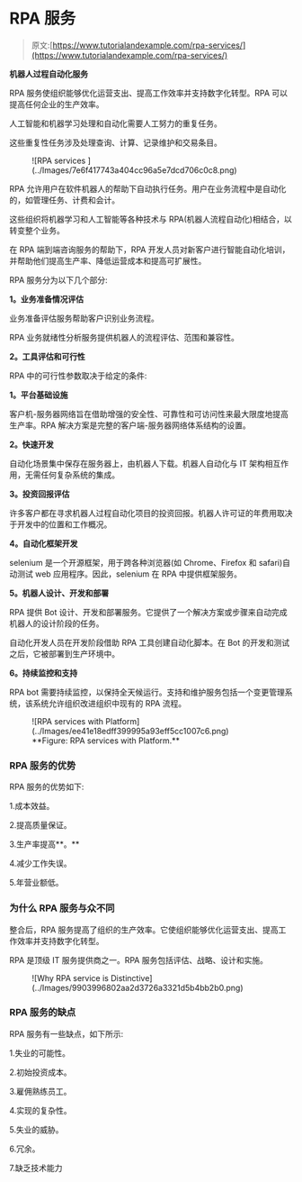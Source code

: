 # RPA 服务

> 原文:[https://www.tutorialandexample.com/rpa-services/](https://www.tutorialandexample.com/rpa-services/)

**机器人过程自动化服务**

RPA 服务使组织能够优化运营支出、提高工作效率并支持数字化转型。RPA 可以提高任何企业的生产效率。

人工智能和机器学习处理和自动化需要人工努力的重复任务。

这些重复性任务涉及处理查询、计算、记录维护和交易条目。

<figure class="aligncenter">![RPA services ](../Images/7e6f417743a404cc96a5e7dcd706c0c8.png)</figure>

RPA 允许用户在软件机器人的帮助下自动执行任务。用户在业务流程中是自动化的，如管理任务、计费和会计。

这些组织将机器学习和人工智能等各种技术与 RPA(机器人流程自动化)相结合，以转变整个业务。

在 RPA 端到端咨询服务的帮助下，RPA 开发人员对新客户进行智能自动化培训，并帮助他们提高生产率、降低运营成本和提高可扩展性。

RPA 服务分为以下几个部分:

**1。业务准备情况评估**

业务准备评估服务帮助客户识别业务流程。

RPA 业务就绪性分析服务提供机器人的流程评估、范围和兼容性。

**2。工具评估和可行性**

RPA 中的可行性参数取决于给定的条件:

**1。平台基础设施**

客户机-服务器网络旨在借助增强的安全性、可靠性和可访问性来最大限度地提高生产率。RPA 解决方案是完整的客户端-服务器网络体系结构的设置。

**2。快速开发**

自动化场景集中保存在服务器上，由机器人下载。机器人自动化与 IT 架构相互作用，无需任何复杂系统的集成。

**3。投资回报评估**

许多客户都在寻求机器人过程自动化项目的投资回报。机器人许可证的年费用取决于开发中的位置和工作概况。

**4。自动化框架开发**

selenium 是一个开源框架，用于跨各种浏览器(如 Chrome、Firefox 和 safari)自动测试 web 应用程序。因此，selenium 在 RPA 中提供框架服务。

**5。机器人设计、开发和部署**

RPA 提供 Bot 设计、开发和部署服务。它提供了一个解决方案或步骤来自动完成机器人的设计阶段的任务。

自动化开发人员在开发阶段借助 RPA 工具创建自动化脚本。在 Bot 的开发和测试之后，它被部署到生产环境中。

**6。持续监控和支持**

RPA bot 需要持续监控，以保持全天候运行。支持和维护服务包括一个变更管理系统，该系统允许组织改进组织中现有的 RPA 流程。

<figure class="aligncenter">![RPA services with Platform](../Images/ee41e18edff399995a93eff5cc1007c6.png)

<figcaption>**Figure: RPA services with Platform.**</figcaption>

</figure>

### RPA 服务的优势

RPA 服务的优势如下:

1.成本效益。

2.提高质量保证。

3.生产率提高**。**

4.减少工作失误。

5.年营业额低。

### 为什么 RPA 服务与众不同

整合后，RPA 服务提高了组织的生产效率。它使组织能够优化运营支出、提高工作效率并支持数字化转型。

RPA 是顶级 IT 服务提供商之一。RPA 服务包括评估、战略、设计和实施。

<figure class="aligncenter">![Why RPA service is Distinctive](../Images/9903996802aa2d3726a3321d5b4bb2b0.png)</figure>

### RPA 服务的缺点

RPA 服务有一些缺点，如下所示:

1.失业的可能性。

2.初始投资成本。

3.雇佣熟练员工。

4.实现的复杂性。

5.失业的威胁。

6.冗余。

7.缺乏技术能力